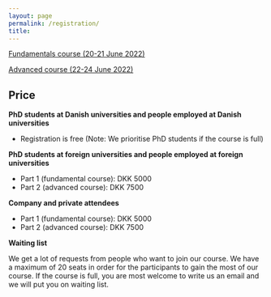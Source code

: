 ```yaml
---
layout: page
permalink: /registration/
title:
---
```


[Fundamentals course (20-21 June 2022)](https://phd.moodle.aau.dk/course/view.php?id=1896)

[Advanced course (22-24 June 2022)](https://phd.moodle.aau.dk/course/view.php?id=1897)

## Price

**PhD students at Danish universities and people employed at Danish universities**
- Registration is free (Note: We prioritise PhD students if the course is full)

**PhD students at foreign universities and people employed at foreign universities**
- Part 1 (fundamental course): DKK 5000
- Part 2 (advanced course): DKK 7500

**Company and private attendees**
- Part 1 (fundamental course): DKK 5000
- Part 2 (advanced course): DKK 7500

**Waiting list**

We get a lot of requests from people who want to join our course. We have a maximum of 20 seats in order for the participants to gain the most of our course. If the course is full, you are most welcome to write us an email and we will put you on waiting list.
